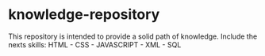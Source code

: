# knowledge-repository
This repository is intended to provide a solid path of knowledge.
Include the nexts skills: HTML - CSS - JAVASCRIPT - XML - SQL

